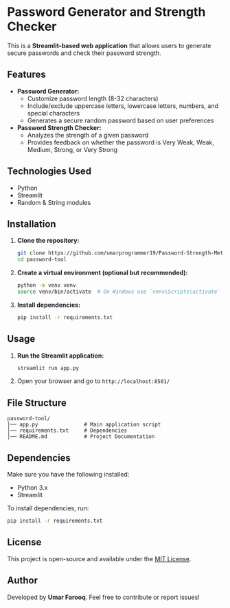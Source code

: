# Password Generator and Strength Checker

This is a **Streamlit-based web application** that allows users to generate secure passwords and check their password strength.

## Features
- **Password Generator:**
  - Customize password length (8-32 characters)
  - Include/exclude uppercase letters, lowercase letters, numbers, and special characters
  - Generates a secure random password based on user preferences
- **Password Strength Checker:**
  - Analyzes the strength of a given password
  - Provides feedback on whether the password is Very Weak, Weak, Medium, Strong, or Very Strong

## Technologies Used
- Python
- Streamlit
- Random & String modules

## Installation
1. **Clone the repository:**
   ```sh
   git clone https://github.com/umarprogrammer19/Password-Strength-Meter.git
   cd password-tool
   ```
2. **Create a virtual environment (optional but recommended):**
   ```sh
   python -m venv venv
   source venv/bin/activate  # On Windows use `venv\Scripts\activate`
   ```
3. **Install dependencies:**
   ```sh
   pip install -r requirements.txt
   ```

## Usage
1. **Run the Streamlit application:**
   ```sh
   streamlit run app.py
   ```
2. Open your browser and go to `http://localhost:8501/`

## File Structure
```
password-tool/
│── app.py               # Main application script
│── requirements.txt     # Dependencies
│── README.md            # Project Documentation
```

## Dependencies
Make sure you have the following installed:
- Python 3.x
- Streamlit

To install dependencies, run:
```sh
pip install -r requirements.txt
```

## License
This project is open-source and available under the [MIT License](LICENSE).

## Author
Developed by **Umar Farooq**. Feel free to contribute or report issues!

